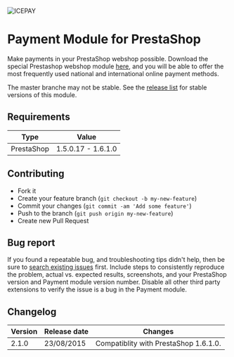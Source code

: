 ![ICEPAY](https://camo.githubusercontent.com/49043ebb42bd9b98941d6013761d4aadcd33f14f/68747470733a2f2f6963657061792e636f6d2f6e6c2f77702d636f6e74656e742f7468656d65732f6963657061792f696d616765732f6865616465722f6c6f676f2e737667)

# Payment Module for PrestaShop

Make payments in your PrestaShop webshop possible. Download the special Prestashop webshop module [here](https://github.com/icepay/Prestashop/releases), and you will be able to offer the most frequently used national and international online payment methods.

The master branche may not be stable. See the [release list](https://github.com/icepay/Prestashop/releases) for stable versions of this module.

## Requirements ##

Type | Value
------- | ------------------------
PrestaShop | 1.5.0.17 - 1.6.1.0

## Contributing ##

* Fork it
* Create your feature branch (`git checkout -b my-new-feature`)
* Commit your changes (`git commit -am 'Add some feature'`)
* Push to the branch (`git push origin my-new-feature`)
* Create new Pull Request

## Bug report ##

If you found a repeatable bug, and troubleshooting tips didn't help, then be sure to [search existing issues](https://github.com/icepay/Prestashop/issues) first. Include steps to consistently reproduce the problem, actual vs. expected results, screenshots, and your PrestaShop version and Payment module version number. Disable all other third party extensions to verify the issue is a bug in the Payment module.

## Changelog ##

Version      | Release date   | Changes
------------ | -------------- | ------------------------
2.1.0        | 23/08/2015     | Compatiblity with PrestaShop 1.6.1.0.
